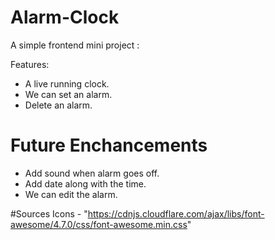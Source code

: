 # Alarm-Clock
A simple frontend mini project :

Features:
- A live running clock.
- We can set an alarm.
- Delete an alarm.

# Future Enchancements
- Add sound when alarm goes off.
- Add date along with the time.
- We can edit the alarm.

  
#Sources
Icons - "https://cdnjs.cloudflare.com/ajax/libs/font-awesome/4.7.0/css/font-awesome.min.css"
